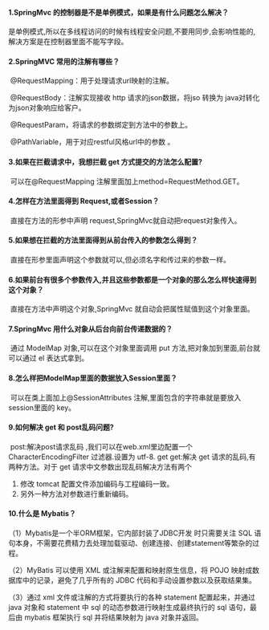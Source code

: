  

#### 1.SpringMvc 的控制器是不是单例模式，如果是有什么问题怎么解决？

​		是单例模式,所以在多线程访问的时候有线程安全问题,不要用同步,会影响性能的,解决方案是在控制器里面不能写字段。 

#### 2.SpringMVC 常用的注解有哪些？

​	@RequestMapping：用于处理请求url映射的注解。

​	@RequestBody：注解实现接收 http 请求的json数据，将jso 转换为 java对转化为json对象响应给客户。 

​	@RequestParam，将请求的参数绑定到方法中的参数上。

​	@PathVariable，用于对应restful风格url中的参数 。

#### 3.如果在拦截请求中，我想拦截 get 方式提交的方法怎么配置?

​	可以在@RequestMapping 注解里面加上method=RequestMethod.GET。

#### 4.怎样在方法里面得到 Request,或者Session？

​	直接在方法的形参中声明 request,SpringMvc就自动把request对象传入。

#### 5.如果想在拦截的方法里面得到从前台传入的参数怎么得到？

​	直接在形参里面声明这个参数就可以,但必须名字和传过来的参数一样。

#### 6.如果前台有很多个参数传入,并且这些参数都是一个对象的那么怎么样快速得到这个对象？

​	直接在方法中声明这个对象,SpringMvc 就自动会把属性赋值到这个对象里面。

#### 7.SpringMvc 用什么对象从后台向前台传递数据的？

​		通过 ModelMap 对象,可以在这个对象里面调用 put 方法,把对象加到里面,前台就可以通过 el 表达式拿到。

#### 8.怎么样把ModelMap里面的数据放入Session里面？

​	可以在类上面加上@SessionAttributes 注解,里面包含的字符串就是要放入session里面的 key。

#### 9.如何解决 get 和 post乱码问题?

​	post:解决post请求乱码 ,我们可以在web.xml里边配置一个CharacterEncodingFilter 过滤器.设置为 utf-8. get 	get:解决 get 请求的乱码,有两种方法。对于 get 请求中文参数出现乱码解决方法有两个

1. 修改 tomcat 配置文件添加编码与工程编码一致。 
2. 另外一种方法对参数进行重新编码。 

#### 10.**什么是** Mybatis？

（1）Mybatis是一个半ORM框架，它内部封装了JDBC开发 时只需要关注 SQL 语句本身，不需要花费精力去处理加载驱动、创建连接、创建statement等繁杂的过程。

（2）MyBatis 可以使用 XML 或注解来配置和映射原生信息，将 POJO 映射成数据库中的记录，避免了几乎所有的 JDBC 代码和手动设置参数以及获取结果集。 

（3）通过 xml 文件或注解的方式将要执行的各种 statement 配置起来，并通过 java 对象和 statement 中 sql 的动态参数进行映射生成最终执行的 sql 语句，最后由 mybatis 框架执行 sql 并将结果映射为 java 对象并返回。